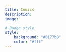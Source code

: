 ```yaml
---
title: Còmics
description:
image:

# Badge style
style:
    background: "#0177b8"
    color: "#fff"
---
```

